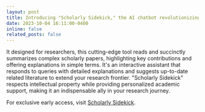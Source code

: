 ```yaml
---
layout: post
title: Introducing "Scholarly Sidekick," the AI chatbot revolutionizing daily academic reading.
date: 2023-10-04 16:11:00-0400
inline: false
related_posts: false
---
```


It designed for researchers, this cutting-edge tool reads and succinctly summarizes complex scholarly papers, highlighting key contributions and offering explanations in simple terms. It's an interactive assistant that responds to queries with detailed explanations and suggests up-to-date related literature to extend your research frontier. "Scholarly Sidekick" respects intellectual property while providing personalized academic support, making it an indispensable ally in your research journey.

For exclusive early access, visit [Scholarly Sidekick](https://chat.openai.com/g/g-mJEhzuABF-scholarly-sidekick).
